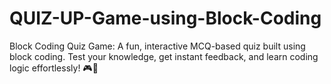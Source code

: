 # QUIZ-UP-Game-using-Block-Coding
Block Coding Quiz Game: A fun, interactive MCQ-based quiz built using block coding. Test your knowledge, get instant feedback, and learn coding logic effortlessly! 🎮🧠
